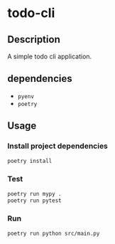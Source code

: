 # todo-cli

## Description

A simple todo cli application.

## dependencies

- `pyenv`
- `poetry`

## Usage

### Install project dependencies

```sh
poetry install
```

### Test

```sh
poetry run mypy .
poetry run pytest
```

### Run

```sh
poetry run python src/main.py
```
